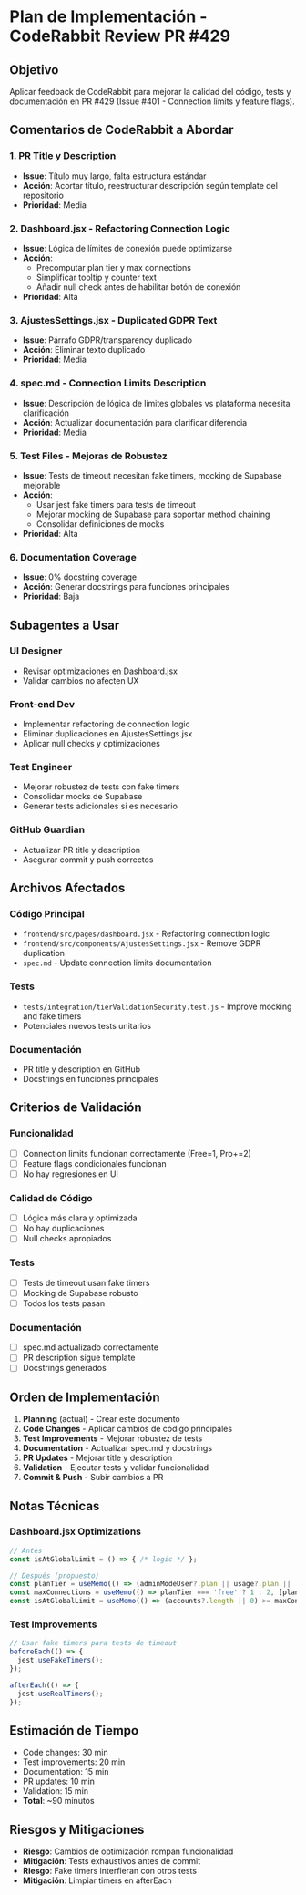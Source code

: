 # Plan de Implementación - CodeRabbit Review PR #429

## Objetivo
Aplicar feedback de CodeRabbit para mejorar la calidad del código, tests y documentación en PR #429 (Issue #401 - Connection limits y feature flags).

## Comentarios de CodeRabbit a Abordar

### 1. PR Title y Description
- **Issue**: Título muy largo, falta estructura estándar
- **Acción**: Acortar título, reestructurar descripción según template del repositorio
- **Prioridad**: Media

### 2. Dashboard.jsx - Refactoring Connection Logic
- **Issue**: Lógica de límites de conexión puede optimizarse
- **Acción**: 
  - Precomputar plan tier y max connections
  - Simplificar tooltip y counter text
  - Añadir null check antes de habilitar botón de conexión
- **Prioridad**: Alta

### 3. AjustesSettings.jsx - Duplicated GDPR Text
- **Issue**: Párrafo GDPR/transparency duplicado
- **Acción**: Eliminar texto duplicado
- **Prioridad**: Media

### 4. spec.md - Connection Limits Description
- **Issue**: Descripción de lógica de límites globales vs plataforma necesita clarificación
- **Acción**: Actualizar documentación para clarificar diferencia
- **Prioridad**: Media

### 5. Test Files - Mejoras de Robustez
- **Issue**: Tests de timeout necesitan fake timers, mocking de Supabase mejorable
- **Acción**:
  - Usar jest fake timers para tests de timeout
  - Mejorar mocking de Supabase para soportar method chaining
  - Consolidar definiciones de mocks
- **Prioridad**: Alta

### 6. Documentation Coverage
- **Issue**: 0% docstring coverage
- **Acción**: Generar docstrings para funciones principales
- **Prioridad**: Baja

## Subagentes a Usar

### UI Designer
- Revisar optimizaciones en Dashboard.jsx
- Validar cambios no afecten UX

### Front-end Dev
- Implementar refactoring de connection logic
- Eliminar duplicaciones en AjustesSettings.jsx
- Aplicar null checks y optimizaciones

### Test Engineer
- Mejorar robustez de tests con fake timers
- Consolidar mocks de Supabase
- Generar tests adicionales si es necesario

### GitHub Guardian
- Actualizar PR title y description
- Asegurar commit y push correctos

## Archivos Afectados

### Código Principal
- `frontend/src/pages/dashboard.jsx` - Refactoring connection logic
- `frontend/src/components/AjustesSettings.jsx` - Remove GDPR duplication
- `spec.md` - Update connection limits documentation

### Tests
- `tests/integration/tierValidationSecurity.test.js` - Improve mocking and fake timers
- Potenciales nuevos tests unitarios

### Documentación
- PR title y description en GitHub
- Docstrings en funciones principales

## Criterios de Validación

### Funcionalidad
- [ ] Connection limits funcionan correctamente (Free=1, Pro+=2)
- [ ] Feature flags condicionales funcionan
- [ ] No hay regresiones en UI

### Calidad de Código
- [ ] Lógica más clara y optimizada
- [ ] No hay duplicaciones
- [ ] Null checks apropiados

### Tests
- [ ] Tests de timeout usan fake timers
- [ ] Mocking de Supabase robusto
- [ ] Todos los tests pasan

### Documentación
- [ ] spec.md actualizado correctamente
- [ ] PR description sigue template
- [ ] Docstrings generados

## Orden de Implementación

1. **Planning** (actual) - Crear este documento
2. **Code Changes** - Aplicar cambios de código principales
3. **Test Improvements** - Mejorar robustez de tests
4. **Documentation** - Actualizar spec.md y docstrings
5. **PR Updates** - Mejorar title y description
6. **Validation** - Ejecutar tests y validar funcionalidad
7. **Commit & Push** - Subir cambios a PR

## Notas Técnicas

### Dashboard.jsx Optimizations
```javascript
// Antes
const isAtGlobalLimit = () => { /* logic */ };

// Después (propuesto)
const planTier = useMemo(() => (adminModeUser?.plan || usage?.plan || 'free').toLowerCase(), [adminModeUser, usage]);
const maxConnections = useMemo(() => planTier === 'free' ? 1 : 2, [planTier]);
const isAtGlobalLimit = useMemo(() => (accounts?.length || 0) >= maxConnections, [accounts, maxConnections]);
```

### Test Improvements
```javascript
// Usar fake timers para tests de timeout
beforeEach(() => {
  jest.useFakeTimers();
});

afterEach(() => {
  jest.useRealTimers();
});
```

## Estimación de Tiempo
- Code changes: 30 min
- Test improvements: 20 min 
- Documentation: 15 min
- PR updates: 10 min
- Validation: 15 min
- **Total**: ~90 minutos

## Riesgos y Mitigaciones
- **Riesgo**: Cambios de optimización rompan funcionalidad
- **Mitigación**: Tests exhaustivos antes de commit
- **Riesgo**: Fake timers interfieran con otros tests
- **Mitigación**: Limpiar timers en afterEach